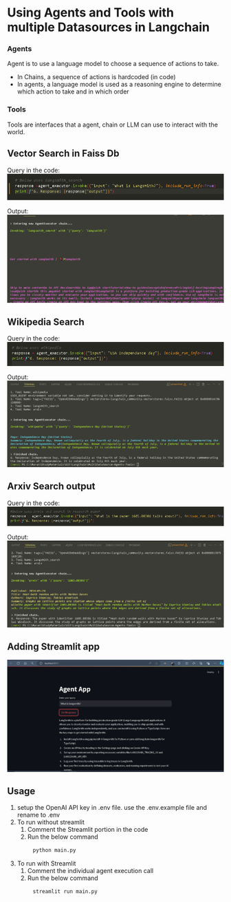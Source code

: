 # Using Agents and Tools with multiple Datasources in Langchain

### Agents
Agent is to use a language model to choose a sequence of actions to take. 
- In Chains, a sequence of actions is hardcoded (in code)
- In agents, a language model is used as a reasoning engine to determine which action to take and in which order
   
### Tools
Tools are interfaces that a agent, chain or LLM can use to interact with the world.


## Vector Search in Faiss Db
Query in the code:
![alt text](image-4.png)

Output:
![alt text](image-2.png)

## Wikipedia Search
Query in the code:
![alt text](image-5.png)

Output:
![alt text](image.png)

## Arxiv Search output
Query in the code:
![alt text](image-6.png)

Output:
![alt text](image-1.png)

## Adding Streamlit app
![alt text](image-3.png)

## Usage 
1. setup the OpenAI API key in .env file.  use the .env.example file and rename to .env
2. To run without streamlit
   1. Comment the Streamlit portion in the code
   2. Run the below command
   ```bash
        python main.py
    ```
3. To run with Streamlit
   1. Comment the individual agent execution call
   2. Run the below command
   ```bash
        streamlit run main.py
    ````